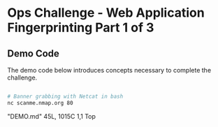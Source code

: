 # Ops Challenge - Web Application Fingerprinting Part 1 of 3 

## Demo Code

The demo code below introduces concepts necessary to complete the challenge.

```bash

# Banner grabbing with Netcat in bash
nc scanme.nmap.org 80

```
"DEMO.md" 45L, 1015C                                                                                                                                                 1,1           Top


